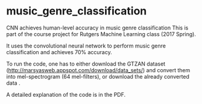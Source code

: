 # music_genre_classification
CNN achieves human-level accuracy in music genre classification
This is part of the course project for Rutgers Machine Learning class (2017 Spring). 

It uses the convolutional neural network to perform music genre classification and achieves 70% accuracy. 

To run the code, one has to either download the GTZAN dataset (http://marsyasweb.appspot.com/download/data_sets/) and convert them into mel-spectrogram (64 mel-filters), or download the already converted data .

A detailed explanation of the code is in the PDF. 
